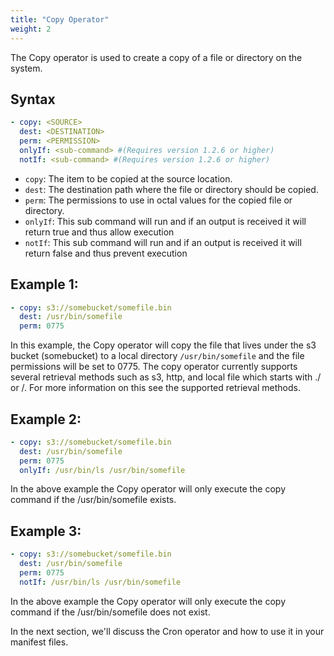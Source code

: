 ```yaml
---
title: "Copy Operator"
weight: 2
---
```

The Copy operator is used to create a copy of a file or directory on the system.

## Syntax

```yaml
- copy: <SOURCE>
  dest: <DESTINATION>
  perm: <PERMISSION>
  onlyIf: <sub-command> #(Requires version 1.2.6 or higher)
  notIf: <sub-command> #(Requires version 1.2.6 or higher)
```

* `copy`: The item to be copied at the source location.
* `dest`: The destination path where the file or directory should be copied.
* `perm`: The permissions to use in octal values for the copied file or directory.
* `onlyIf`: This sub command will run and if an output is received it will return true and thus allow execution
* `notIf`: This sub command will run and if an output is received it will return false and thus prevent execution

## Example 1:
```yaml
- copy: s3://somebucket/somefile.bin
  dest: /usr/bin/somefile
  perm: 0775
```

In this example, the Copy operator will copy the file that lives under the s3 bucket (somebucket) to a local directory `/usr/bin/somefile` and the file permissions will be set to 0775.  The copy operator currently supports several retrieval methods such as s3, http, and local file which starts with ./ or /.  For more information on this see the supported retrieval methods.

## Example 2:

```yaml
- copy: s3://somebucket/somefile.bin
  dest: /usr/bin/somefile
  perm: 0775
  onlyIf: /usr/bin/ls /usr/bin/somefile
```

In the above example the Copy operator will only execute the copy command if the /usr/bin/somefile exists.

## Example 3:

```yaml
- copy: s3://somebucket/somefile.bin
  dest: /usr/bin/somefile
  perm: 0775
  notIf: /usr/bin/ls /usr/bin/somefile
```

In the above example the Copy operator will only execute the copy command if the /usr/bin/somefile does not exist.

In the next section, we'll discuss the Cron operator and how to use it in your manifest files.